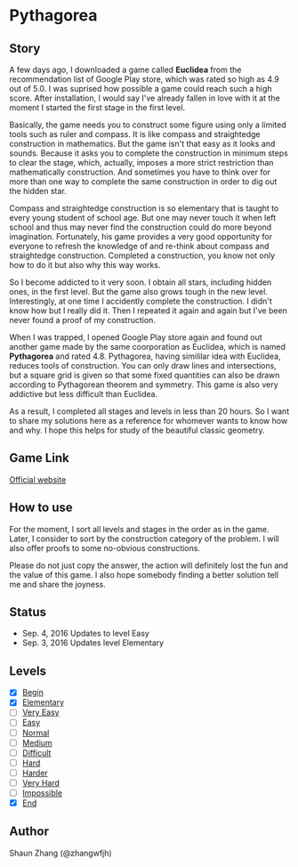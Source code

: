 # Pythagorea

## Story

A few days ago, I downloaded a game called **Euclidea** from the recommendation list of Google Play store, which was rated so high as 4.9 out of 5.0. I was suprised how possible a game could reach such a high score. After installation, I would say I've already fallen in love with it at the moment I started the first stage in the first level.

Basically, the game needs you to construct some figure using only a limited tools such as ruler and compass. It is like compass and straightedge construction in mathematics. But the game isn't that easy as it looks and sounds. Because it asks you to complete the construction in minimum steps to clear the stage, which, actually, imposes a more strict restriction than mathematically construction. And sometimes you have to think over for more than one way to complete the same construction in order to dig out the hidden star.

Compass and straightedge construction is so elementary that is taught to every young student of school age. But one may never touch it when left school and thus may never find the construction could do more beyond imagination. Fortunately, his game provides a very good opportunity for everyone to refresh the knowledge of and re-think about compass and straightedge construction. Completed a construction, you know not only how to do it but also why this way works.

So I become addicted to it very soon. I obtain all stars, including hidden ones, in the first level. But the game also grows tough in the new level. Interestingly, at one time I accidently complete the construction. I didn't know how but I really did it. Then I repeated it again and again but I've been never found a proof of my construction.

When I was trapped, I opened Google Play store again and found out another game made by the same coorporation as Euclidea, which is named **Pythagorea** and rated 4.8. Pythagorea, having simililar idea with Euclidea, reduces tools of construction. You can only draw lines and intersections, but a square grid is given so that some fixed quantities can also be drawn according to Pythagorean theorem and symmetry. This game is also very addictive but less difficult than Euclidea.

As a result, I completed all stages and levels in less than 20 hours. So I want to share my solutions here as a reference for whomever wants to know how and why. I hope this helps for study of the beautiful classic geometry. 

## Game Link

[Official website](http://www.euclidea.xyz/)

## How to use

For the moment, I sort all levels and stages in the order as in the game. Later, I consider to sort by the construction category of the problem. I will also offer proofs to some no-obvious constructions. 

Please do not just copy the answer, the action will definitely lost the fun and the value of this game. I also hope somebody finding a better solution tell me and share the joyness.

## Status

- Sep. 4, 2016 Updates to level Easy
- Sep. 3, 2016 Updates level Elementary

## Levels

- [x] [Begin](begin.png)
- [x] [Elementary](Level1.md)
- [ ] [Very Easy](Level2.md)
- [ ] [Easy](Level3.md)
- [ ] [Normal](Level4.md)
- [ ] [Medium](Level5.md)
- [ ] [Difficult](Level6.md)
- [ ] [Hard](Level7.md)
- [ ] [Harder](Level8.md)
- [ ] [Very Hard](Level9.md)
- [ ] [Impossible](Level10.md)
- [x] [End](end.png)

## Author

Shaun Zhang (@zhangwfjh)